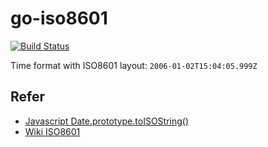 # go-iso8601

[![Build Status](https://travis-ci.org/isayme/go-iso8601.svg?branch=master)](https://travis-ci.org/isayme/go-iso8601)

Time format with ISO8601 layout: `2006-01-02T15:04:05.999Z`

## Refer
- [Javascript Date.prototype.toISOString()](https://developer.mozilla.org/en-US/docs/Web/JavaScript/Reference/Global_Objects/Date/toISOString)
- [Wiki ISO8601](https://en.wikipedia.org/wiki/ISO_8601)
